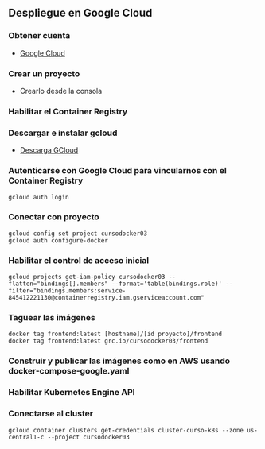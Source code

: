 ## Despliegue en Google Cloud

### Obtener cuenta

- [Google Cloud](https://cloud.google.com)

### Crear un proyecto

- Crearlo desde la consola

### Habilitar el Container Registry

### Descargar e instalar gcloud

- [Descarga GCloud](https://dl.google.com/dl/cloudsdk/channels/rapid/GoogleCloudSDKInstaller.exe?hl=Es)

### Autenticarse con Google Cloud para vincularnos con el Container Registry

```
gcloud auth login
```

### Conectar con proyecto

```
gcloud config set project cursodocker03
gcloud auth configure-docker
```

### Habilitar el control de acceso inicial

```
gcloud projects get-iam-policy cursodocker03 --flatten="bindings[].members" --format='table(bindings.role)' --filter="bindings.members:service-845412221130@containerregistry.iam.gserviceaccount.com"
```

### Taguear las imágenes

```
docker tag frontend:latest [hostname]/[id proyecto]/frontend
docker tag frontend:latest grc.io/cursodocker03/frontend
```

### Construir y publicar las imágenes como en AWS usando docker-compose-google.yaml

### Habilitar Kubernetes Engine API

### Conectarse al cluster

```
gcloud container clusters get-credentials cluster-curso-k8s --zone us-central1-c --project cursodocker03
```
